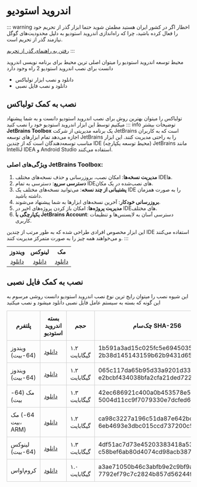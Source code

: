 
# اندروید استودیو

::: warning اخطار
اگر در کشور ایران هستید مطمئن شوید حتما ابزار گذر از تحریم خود را فعال کرده باشید، چرا که راه‌اندازی اندروید استودیو به دلیل محدودیت‌های گوگل نیازمند گذر از تحریم است.

<a href="https://example.com" target="_blank" class="custom-button">رفتن به راهنمای گذر از تحریم</a>
:::

محیط توسعه اندروید استودیو را میتوان اصلی ترین محیط برای برنامه نویسی اندروید دانست
برای نصب اندروید استودیو 2 راه وجود دارد
- دانلود و نصب ابزار تولباکس
- دانلود و نصب فایل نصبی

## نصب به کمک تولباکس
تولباکس را میتوان بهترین روش برای نصب اندروید استودیو دانست و به شما پیشنهاد میکنیم توسط این ابزار اندروید استودیو خود را نصب کنید
::: info توضیحات بیشتر
**JetBrains Toolbox** یک برنامه مدیریتی از شرکت JetBrains است که به کاربران اجازه می‌دهد تمام ابزارهای توسعه JetBrains را به راحتی مدیریت کنند. این ابزار مناسب توسعه‌دهندگان است که از چندین IDE (محیط توسعه یکپارچه) JetBrains مانند IntelliJ IDEA و Android Studio استفاده می‌کنند.

### ویژگی‌های اصلی JetBrains Toolbox:
1. **مدیریت نسخه‌ها**: امکان نصب، بروزرسانی و حذف نسخه‌های مختلف IDE‌ها.
2. **دسترسی سریع**: دسترسی به تمام IDE‌های نصب‌شده در یک مکان.
3. **پشتیبانی از چند نسخه**: می‌توانید نسخه‌های مختلف یک IDE را به صورت همزمان داشته باشید.
4. **بروزرسانی خودکار**: آخرین نسخه‌های ابزارها به شما پیشنهاد می‌شوند.
5. **مدیریت پروژه‌ها**: امکان باز کردن پروژه‌های اخیر در IDE‌های مختلف.
6. **یکپارچگی با JetBrains Account**: دسترسی آسان به لایسنس‌ها و تنظیمات کاربری.

این ابزار مخصوص افرادی طراحی شده که به طور مرتب از چندین IDE استفاده می‌کنند و می‌خواهند همه چیز را به صورت متمرکز مدیریت کنند.
:::


<div style="text-align: center; display: flex; justify-content: center;">
  <table style="margin: auto;">
    <tr>
      <th style="text-align: center;">ویندوز</th>
      <th style="text-align: center;">لینوکس</th>
      <th style="text-align: center;">مک</th>
    </tr>
    <tr>
      <td style="text-align: center;">
        <!-- <img src="/windows.svg" alt="Windows" width="50"><br> -->
        <a href="https://example.com/windows">دانلود</a>
      </td>
      <td style="text-align: center;">
        <!-- <img src="/linux.svg" alt="Linux" width="50"><br> -->
        <a href="https://example.com/linux">دانلود</a>
      </td>
      <td style="text-align: center;">
        <!-- <img src="/mac.svg" alt="Mac" width="50"><br> -->
        <a href="https://example.com/mac">دانلود</a>
      </td>
    </tr>
  </table>
</div>

## نصب به کمک فایل نصبی
این شیوه نصب را میتوان رایج ترین نوع نصب اندروید استودیو دانست روشی مرسوم به این گونه که بسته به سیستم عامل فایل نصبی دانلود میشود و نصب میکنید


<div style="display: flex; justify-content: center; text-align: center;">
  <table style="border-collapse: collapse; margin: auto;">
    <thead>
      <tr>
        <th style="padding: 10px; border: 1px solid #ccc;">پلتفرم</th>
        <th style="padding: 10px; border: 1px solid #ccc;">بسته اندروید استودیو</th>
        <th style="padding: 10px; border: 1px solid #ccc;">حجم</th>
        <th style="padding: 10px; border: 1px solid #ccc;">چک‌سام SHA-256</th>
      </tr>
    </thead>
    <tbody>
      <tr>
        <td style="padding: 10px; border: 1px solid #ccc;">ویندوز (64-بیت)</td>
        <td style="padding: 10px; border: 1px solid #ccc;"><a href="https://dl2.soft98.ir/mobile/Android.Studio.2024.2.1.12.x64.rar?1735226362">دانلود</a></td>
        <td style="padding: 10px; border: 1px solid #ccc;">۱.۲ گیگابایت</td>
        <td style="padding: 10px; border: 1px solid #ccc;">1b591a3ad15c025fc5e6945035610b69 2b38d145143159b62b9431d654b92f3</td>
      </tr>
      <tr>
        <td style="padding: 10px; border: 1px solid #ccc;">ویندوز (64-بیت)</td>
        <td style="padding: 10px; border: 1px solid #ccc;"><a href="https://dl2.soft98.ir/mobile/android-studio-2024.2.1.12-windows.zip?1735226409">دانلود</a></td>
        <td style="padding: 10px; border: 1px solid #ccc;">۱.۲ گیگابایت</td>
        <td style="padding: 10px; border: 1px solid #ccc;">065c117da65b95d33a9201d33a4ef16d e2bcbf434038bfa2cfa21ded722aa9b3</td>
      </tr>
      <tr>
        <td style="padding: 10px; border: 1px solid #ccc;">مک (64-بیت)</td>
        <td style="padding: 10px; border: 1px solid #ccc;"><a href="https://dl2.soft98.ir/mobile/android-studio-2024.2.1.12-mac.dmg?1735226458">دانلود</a></td>
        <td style="padding: 10px; border: 1px solid #ccc;">۱.۳ گیگابایت</td>
        <td style="padding: 10px; border: 1px solid #ccc;">42ec686921c400a0b453578e53ad2c0b 5004d11cc9f7079330e7dcfed62d6033</td>
      </tr>
      <tr>
        <td style="padding: 10px; border: 1px solid #ccc;">مک (64-بیت، ARM)</td>
        <td style="padding: 10px; border: 1px solid #ccc;"><a href="#">دانلود</a></td>
        <td style="padding: 10px; border: 1px solid #ccc;">۱.۲ گیگابایت</td>
        <td style="padding: 10px; border: 1px solid #ccc;">ca98c3227a196c51da87e642bd405536 6eb4693e3dbc015ccd737200c575bce</td>
      </tr>
      <tr>
        <td style="padding: 10px; border: 1px solid #ccc;">لینوکس (64-بیت)</td>
        <td style="padding: 10px; border: 1px solid #ccc;"><a href="https://dl2.soft98.ir/mobile/android-studio-2024.2.1.12-linux.tar.gz?1735226422">دانلود</a></td>
        <td style="padding: 10px; border: 1px solid #ccc;">۱.۳ گیگابایت</td>
        <td style="padding: 10px; border: 1px solid #ccc;">4df51ac7d73e45203383418a537c9562 c58bef6ab80d4074cd98acb387e5caa6</td>
      </tr>
      <tr>
        <td style="padding: 10px; border: 1px solid #ccc;">کروم‌او‌اس</td>
        <td style="padding: 10px; border: 1px solid #ccc;"><a href="#">دانلود</a></td>
        <td style="padding: 10px; border: 1px solid #ccc;">۱.۰ گیگابایت</td>
        <td style="padding: 10px; border: 1px solid #ccc;">a3ae71050b46c3abfb9e2c9bf9a3a1f2 7792ef79c7c2824b857d56244f8310e</td>
      </tr>
    </tbody>
  </table>
</div>
